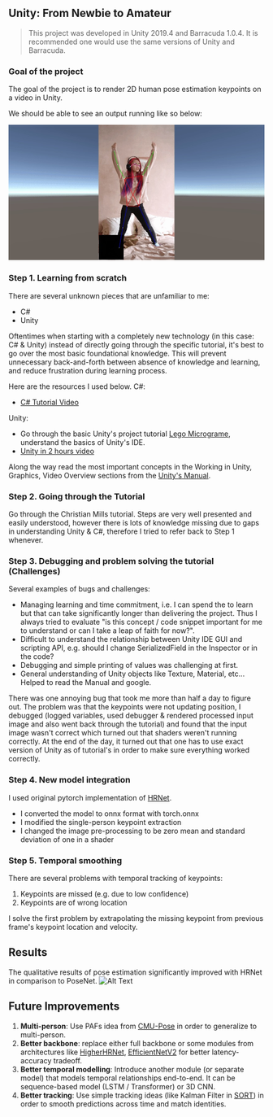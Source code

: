 ## Unity: From Newbie to Amateur

> This project was developed in Unity 2019.4 and Barracuda 1.0.4. It is recommended one would use the same versions of Unity and Barracuda.

### Goal of the project

The goal of the project is to render 2D human pose estimation keypoints on a video in Unity.

We should be able to see an output running like so below:

![Sample Pose Image](pose_sample.jpg)

### Step 1. Learning from scratch

There are several unknown pieces that are unfamiliar to me:

-  C#
-  Unity

Oftentimes when starting with a completely new technology (in this case: C# & Unity) instead of directly going through the specific tutorial, it's best to go over the most basic foundational knowledge. This will prevent unnecessary back-and-forth between absence of knowledge and learning, and reduce frustration during learning process.

Here are the resources I used below.
C#:

-  [C# Tutorial Video](https://www.youtube.com/watch?v=GhQdlIFylQ8)

Unity:

-  Go through the basic Unity's project tutorial [Lego Micrograme](https://learn.unity.com/project/lego-template), understand the basics of Unity's IDE.
-  [Unity in 2 hours video](https://www.youtube.com/watch?v=pwZpJzpE2lQ)

Along the way read the most important concepts in the Working in Unity, Graphics, Video Overview sections from the [Unity's Manual](https://docs.unity3d.com/Manual/UnityOverview.html).

### Step 2. Going through the Tutorial

Go through the Christian Mills tutorial. Steps are very well presented and easily understood, however there is lots of knowledge missing due to gaps in understanding Unity & C#, therefore I tried to refer back to Step 1 whenever.

### Step 3. Debugging and problem solving the tutorial (Challenges)

Several examples of bugs and challenges:

-  Managing learning and time commitment, i.e. I can spend the to learn but that can take significantly longer than delivering the project. Thus I always tried to evaluate "is this concept / code snippet important for me to understand or can I take a leap of faith for now?".
-  Difficult to understand the relationship between Unity IDE GUI and scripting API, e.g. should I change SerializedField in the Inspector or in the code?
-  Debugging and simple printing of values was challenging at first.
-  General understanding of Unity objects like Texture, Material, etc... Helped to read the Manual and google.

There was one annoying bug that took me more than half a day to figure out. The problem was that the keypoints were not updating position, I debugged (logged variables, used debugger & rendered processed input image and also went back through the tutorial) and found that the input image wasn't correct which turned out that shaders weren't running correctly. At the end of the day, it turned out that one has to use exact version of Unity as of tutorial's in order to make sure everything worked correctly.

### Step 4. New model integration

I used original pytorch implementation of [HRNet](https://github.com/leoxiaobin/deep-high-resolution-net.pytorch).

-  I converted the model to onnx format with torch.onnx
-  I modified the single-person keypoint extraction
-  I changed the image pre-processing to be zero mean and standard deviation of one in a shader

### Step 5. Temporal smoothing

There are several problems with temporal tracking of keypoints:

1. Keypoints are missed (e.g. due to low confidence)
2. Keypoints are of wrong location

I solve the first problem by extrapolating the missing keypoint from previous frame's keypoint location and velocity.

## Results

The qualitative results of pose estimation significantly improved with HRNet in comparison to PoseNet.
![Alt Text](https://media.giphy.com/media/wnBymWNMu1N8cQT6mT/giphy.gif)

## Future Improvements

1. **Multi-person**: Use PAFs idea from [CMU-Pose](https://arxiv.org/abs/1611.08050) in order to generalize to multi-person.
2. **Better backbone**: replace either full backbone or some modules from architectures like [HigherHRNet](https://arxiv.org/abs/1908.10357), [EfficientNetV2](https://arxiv.org/pdf/2104.00298.pdf) for better latency-accuracy tradeoff.
3. **Better temporal modelling**: Introduce another module (or separate model) that models temporal relationships end-to-end. It can be sequence-based model (LSTM / Transformer) or 3D CNN.
4. **Better tracking**: Use simple tracking ideas (like Kalman Filter in [SORT](https://github.com/abewley/sort)) in order to smooth predictions across time and match identities.
